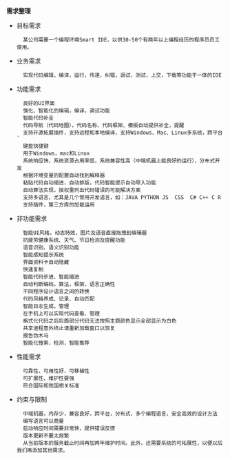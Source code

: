 
**需求整理**

- 目标需求

		某公司需要一个编程环境Smart IDE，以供30-50个有两年以上编程经历的程序员员工使用。


- 业务需求

		实现代码编辑，编译，运行，传递，纠错，调试，测试，上交，下载等功能于一体的IDE

- 功能需求

		良好的UI界面
		强化、智能化的编辑，编译，调试功能
		智能代码补全
    	代码导航（代码地图），代码名称、代码框架、模板自动提供补全，提醒
        支持开源拓展插件，支持远程和本地编译，支持Windows、Mac、Linux多系统，跨平台`
    	键盘快捷键
    	用于Windows，mac和Linux
		系统响应快，系统资源占用率低，系统兼容性高（中端机器上能良好的运行），分布式开发
		根据环境变量的配置自动找到解释器
		粘贴代码自动缩进，自动排版，代码智能提示自动导入功能
		自动算法实现，按权重列出代码错误的可能解决方案
		支持多语言，尤其是几个常用开发语言，如：JAVA PYTHON JS  CSS  C# C++ C R
		支持插件，第三方库的加载运用

- 非功能需求

		智能UI风格，动态特效，图片及语音直接拖拽到编辑器
		抗疲劳健康系统、天气、节日检测及提醒功能
		语音识别、语义识别功能
		智能感知提示系统
		界面资料卡自动隐藏
		快速复制
		智能代码步进、智能缩进
		自动判断编码，算法，框架，语言正确性
		不同程序设计语言之间的转换
		代码风格养成、记录、自动匹配
		智能日志生成，管理
		在手机上可以实现代码查看、管理
		格式化代码之后后面部分代码无法按照主题颜色显示全部显示为白色
		共享进程意外终止请重新加载窗口以恢复
		报告伪木马
		智能化搜索，检测，智能推荐

- 性能需求

		可靠性，可用性好，可移植性
		可扩展性、维护性要强
		符合国际和我国相关标准

- 约束与限制

		中端机器，内存少，兼容良好，跨平台，分布式，多个编程语言，安全高效的设计方法
		编写语言可以商量
		启动响应时间需要非常快，提供错误反馈
		版本更新不要太频繁
		从当前版本的服务截止时间再加两年维护时间。此外，还需要系统的可拓展性，以便以后我们再添加其他需求。

